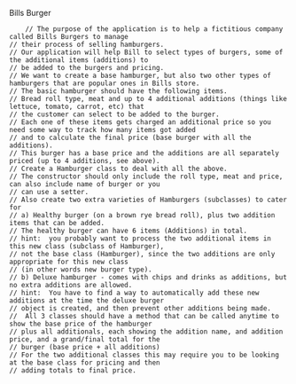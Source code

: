 Bills Burger

		// The purpose of the application is to help a fictitious company called Bills Burgers to manage
    // their process of selling hamburgers.
    // Our application will help Bill to select types of burgers, some of the additional items (additions) to
    // be added to the burgers and pricing.
    // We want to create a base hamburger, but also two other types of hamburgers that are popular ones in Bills store.
    // The basic hamburger should have the following items.
    // Bread roll type, meat and up to 4 additional additions (things like lettuce, tomato, carrot, etc) that
    // the customer can select to be added to the burger.
    // Each one of these items gets charged an additional price so you need some way to track how many items got added
    // and to calculate the final price (base burger with all the additions).
    // This burger has a base price and the additions are all separately priced (up to 4 additions, see above).
    // Create a Hamburger class to deal with all the above.
    // The constructor should only include the roll type, meat and price, can also include name of burger or you 
    // can use a setter.
    // Also create two extra varieties of Hamburgers (subclasses) to cater for 
    // a) Healthy burger (on a brown rye bread roll), plus two addition items that can be added.
    // The healthy burger can have 6 items (Additions) in total.
    // hint:  you probably want to process the two additional items in this new class (subclass of Hamburger),
    // not the base class (Hamburger), since the two additions are only appropriate for this new class
    // (in other words new burger type).
    // b) Deluxe hamburger - comes with chips and drinks as additions, but no extra additions are allowed.
    // hint:  You have to find a way to automatically add these new additions at the time the deluxe burger
    // object is created, and then prevent other additions being made.
    //  All 3 classes should have a method that can be called anytime to show the base price of the hamburger
    // plus all additionals, each showing the addition name, and addition price, and a grand/final total for the
    // burger (base price + all additions)
    // For the two additional classes this may require you to be looking at the base class for pricing and then
    // adding totals to final price.
